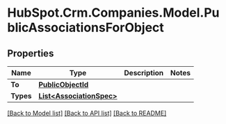 # HubSpot.Crm.Companies.Model.PublicAssociationsForObject

## Properties

Name | Type | Description | Notes
------------ | ------------- | ------------- | -------------
**To** | [**PublicObjectId**](PublicObjectId.md) |  | 
**Types** | [**List&lt;AssociationSpec&gt;**](AssociationSpec.md) |  | 

[[Back to Model list]](../README.md#documentation-for-models) [[Back to API list]](../README.md#documentation-for-api-endpoints) [[Back to README]](../README.md)

